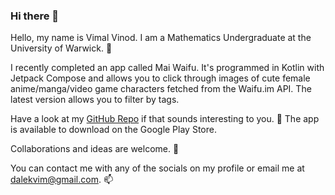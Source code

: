 ### Hi there 👋

<!--
**Dalekvim/Dalekvim** is a ✨ _special_ ✨ repository because its `README.md` (this file) appears on your GitHub profile.

Here are some ideas to get you started:

- 🔭 I’m currently working on ...
- 🌱 I’m currently learning ...
- 👯 I’m looking to collaborate on ...
- 🤔 I’m looking for help with ...
- 💬 Ask me about ...
- 📫 How to reach me: ...
- 😄 Pronouns: ...
- ⚡ Fun fact: ...
-->

Hello, my name is Vimal Vinod. I am a Mathematics Undergraduate at the University of Warwick. 🌱<br>

I recently completed an app called Mai Waifu. It's programmed in Kotlin with Jetpack Compose and allows you to click through images of cute female anime/manga/video game characters fetched from the Waifu.im API. The latest version allows you to filter by tags.<br>

Have a look at my <a href="https://dalekvim.github.io/mai-waifu/">GitHub Repo</a> if that sounds interesting to you. 🔭
The app is available to download on the Google Play Store.
<br>

Collaborations and ideas are welcome. 👯<br>

You can contact me with any of the socials on my profile or email me at dalekvim@gmail.com. 📫
